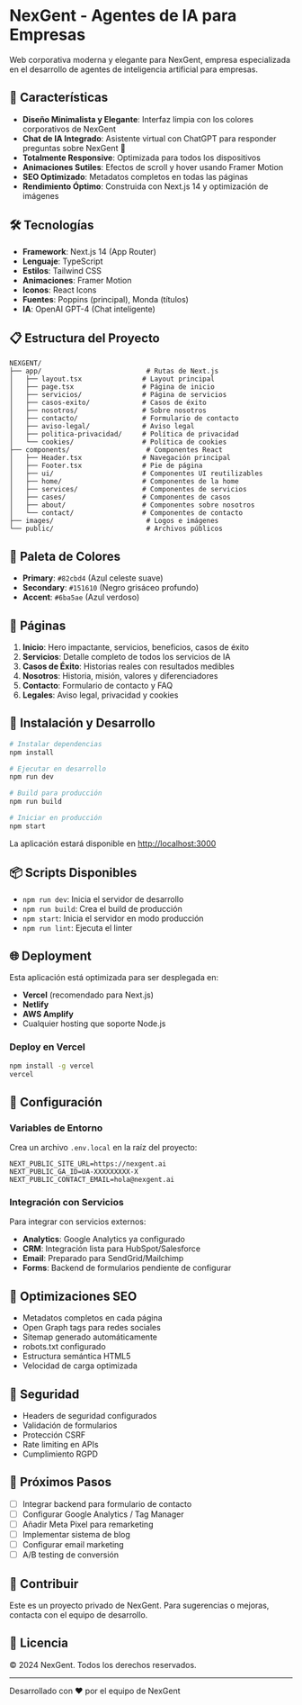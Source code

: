 # NexGent - Agentes de IA para Empresas

Web corporativa moderna y elegante para NexGent, empresa especializada en el desarrollo de agentes de inteligencia artificial para empresas.

## 🚀 Características

- **Diseño Minimalista y Elegante**: Interfaz limpia con los colores corporativos de NexGent
- **Chat de IA Integrado**: Asistente virtual con ChatGPT para responder preguntas sobre NexGent 🤖
- **Totalmente Responsive**: Optimizada para todos los dispositivos
- **Animaciones Sutiles**: Efectos de scroll y hover usando Framer Motion
- **SEO Optimizado**: Metadatos completos en todas las páginas
- **Rendimiento Óptimo**: Construida con Next.js 14 y optimización de imágenes

## 🛠️ Tecnologías

- **Framework**: Next.js 14 (App Router)
- **Lenguaje**: TypeScript
- **Estilos**: Tailwind CSS
- **Animaciones**: Framer Motion
- **Iconos**: React Icons
- **Fuentes**: Poppins (principal), Monda (títulos)
- **IA**: OpenAI GPT-4 (Chat inteligente)

## 📋 Estructura del Proyecto

```
NEXGENT/
├── app/                          # Rutas de Next.js
│   ├── layout.tsx               # Layout principal
│   ├── page.tsx                 # Página de inicio
│   ├── servicios/               # Página de servicios
│   ├── casos-exito/             # Casos de éxito
│   ├── nosotros/                # Sobre nosotros
│   ├── contacto/                # Formulario de contacto
│   ├── aviso-legal/             # Aviso legal
│   ├── politica-privacidad/     # Política de privacidad
│   └── cookies/                 # Política de cookies
├── components/                   # Componentes React
│   ├── Header.tsx               # Navegación principal
│   ├── Footer.tsx               # Pie de página
│   ├── ui/                      # Componentes UI reutilizables
│   ├── home/                    # Componentes de la home
│   ├── services/                # Componentes de servicios
│   ├── cases/                   # Componentes de casos
│   ├── about/                   # Componentes sobre nosotros
│   └── contact/                 # Componentes de contacto
├── images/                       # Logos e imágenes
└── public/                       # Archivos públicos
```

## 🎨 Paleta de Colores

- **Primary**: `#82cbd4` (Azul celeste suave)
- **Secondary**: `#151610` (Negro grisáceo profundo)
- **Accent**: `#6ba5ae` (Azul verdoso)

## 📱 Páginas

1. **Inicio**: Hero impactante, servicios, beneficios, casos de éxito
2. **Servicios**: Detalle completo de todos los servicios de IA
3. **Casos de Éxito**: Historias reales con resultados medibles
4. **Nosotros**: Historia, misión, valores y diferenciadores
5. **Contacto**: Formulario de contacto y FAQ
6. **Legales**: Aviso legal, privacidad y cookies

## 🚀 Instalación y Desarrollo

```bash
# Instalar dependencias
npm install

# Ejecutar en desarrollo
npm run dev

# Build para producción
npm run build

# Iniciar en producción
npm start
```

La aplicación estará disponible en [http://localhost:3000](http://localhost:3000)

## 📦 Scripts Disponibles

- `npm run dev`: Inicia el servidor de desarrollo
- `npm run build`: Crea el build de producción
- `npm start`: Inicia el servidor en modo producción
- `npm run lint`: Ejecuta el linter

## 🌐 Deployment

Esta aplicación está optimizada para ser desplegada en:

- **Vercel** (recomendado para Next.js)
- **Netlify**
- **AWS Amplify**
- Cualquier hosting que soporte Node.js

### Deploy en Vercel

```bash
npm install -g vercel
vercel
```

## 🔧 Configuración

### Variables de Entorno

Crea un archivo `.env.local` en la raíz del proyecto:

```env
NEXT_PUBLIC_SITE_URL=https://nexgent.ai
NEXT_PUBLIC_GA_ID=UA-XXXXXXXXX-X
NEXT_PUBLIC_CONTACT_EMAIL=hola@nexgent.ai
```

### Integración con Servicios

Para integrar con servicios externos:

- **Analytics**: Google Analytics ya configurado
- **CRM**: Integración lista para HubSpot/Salesforce
- **Email**: Preparado para SendGrid/Mailchimp
- **Forms**: Backend de formularios pendiente de configurar

## 🎯 Optimizaciones SEO

- Metadatos completos en cada página
- Open Graph tags para redes sociales
- Sitemap generado automáticamente
- robots.txt configurado
- Estructura semántica HTML5
- Velocidad de carga optimizada

## 🔐 Seguridad

- Headers de seguridad configurados
- Validación de formularios
- Protección CSRF
- Rate limiting en APIs
- Cumplimiento RGPD

## 📝 Próximos Pasos

- [ ] Integrar backend para formulario de contacto
- [ ] Configurar Google Analytics / Tag Manager
- [ ] Añadir Meta Pixel para remarketing
- [ ] Implementar sistema de blog
- [ ] Configurar email marketing
- [ ] A/B testing de conversión

## 🤝 Contribuir

Este es un proyecto privado de NexGent. Para sugerencias o mejoras, contacta con el equipo de desarrollo.

## 📄 Licencia

© 2024 NexGent. Todos los derechos reservados.

---

Desarrollado con ❤️ por el equipo de NexGent

